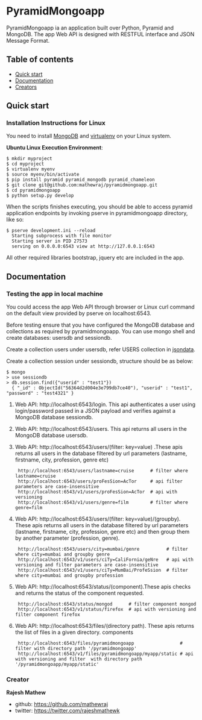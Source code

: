 # PyramidMongoapp

PyramidMongoapp ia an application built over Python, Pyramid and MongoDB. The app Web API is designed with RESTFUL interface and JSON Message Format.


## Table of contents

* [Quick start](#quick-start)
* [Documentation](#documentation)
* [Creators](#creators)



## Quick start 


### Installation Instructions for Linux

You need to install [MongoDB](https://docs.mongodb.org/manual/tutorial/install-mongodb-on-ubuntu/) and [virtualenv](http://docs.python-guide.org/en/latest/dev/virtualenvs/) on your Linux system.


**Ubuntu Linux Execution Environment**:

    $ mkdir myproject
    $ cd myproject
    $ virtualenv myenv
    $ source myenv/bin/activate
    $ pip install pyramid pyramid_mongodb pyramid_chameleon
    $ git clone git@github.com:mathewraj/pyramidmongoapp.git
    $ cd pyramidmongoapp
    $ python setup.py develop


When the  scripts finishes executing, you should be able to access pyramid application
endpoints by invoking pserve in pyramidmongoapp directory, like so:

    $ pserve development.ini --reload
      Starting subprocess with file monitor
      Starting server in PID 27573
      serving on 0.0.0.0:6543 view at http://127.0.0.1:6543


All other required libraries bootstrap, jquery etc are included in the app.

## Documentation

### Testing the app in local machine

You could access the app Web API through browser or Linux curl command on the default view provided by pserve on localhost:6543.

Before testing ensure that you have configured the MongoDB database and collections as required by pyramidmongoapp. You can use mongo shell and create databases: usersdb and sessiondb.

Create a collection users under usersdb, refer USERS collection  in [jsondata](https://github.com/mathewraj/pyramidmongoapp/blob/master/myapp/jsondata.py).
 
Create a collection session under sessiondb, structure should be as below:

    $ mongo
    > use sessiondb
    > db.session.find({"userid" : "test1"})
      { "_id" : ObjectId("56364d2d004e3e799db7ce40"), "userid" : "test1", "password" : "test4321" }



1. Web API: http://localhost:6543/login. This api authenticates a user using login/password passed in a JSON payload and verifies against a  MongoDB database sessiondb.

2. Web API: http://localhost:6543/users. This api returns all users in the MongoDB database usersdb.

3. Web API: http://localhost:6543/users/(filter: key=value) .These apis returns all users in the database filtered by url parameters (lastname, firstname, city, profession, genre etc)

        http://localhost:6543/users/lastname=cruise      # filter where lastname=cruise
        http://localhost:6543/users/proFesSion=AcTor     # api filter parameters are case-insensitive
        http://localhost:6543/v1/users/proFesSion=AcTor  # api with versioning
        http://localhost:6543/v1/users/genre=film        # filter where genre=film

4. Web API: http://localhost:6543/users/(filter: key=value)/(groupby). These apis returns all users in the database filtered by url parameters (lastname, firstname, city, profession, genre etc) and then group them by another parameter (profession, genre).

        http://localhost:6543/users/city=mumbai/genre          # filter where city=mumbai and groupby genre
        http://localhost:6543/v1/users/ciTy=CaliFornia/geNre   # api with versioning and filter parameters are case-insensitive
        http://localhost:6543/v1/users/ciTy=MumBai/ProfeSsion  # filter where city=mumbai and groupby profession

5. Web API: http://localhost:6543/status/(component).These apis checks and returns the status of the component requested.
    
        http://localhost:6543/status/mongod      # filter component mongod
        http://localhost:6543/v1/status/firefox  # api with versioning and filter component firefox 

6. Web API: http://localhost:6543/files/(directory path). These apis returns the list of files in a given directory. components 
    
        http://localhost:6543/files/pyramidmongoapp                 # filter with directory path '/pyramidmongoapp'
        http://localhost:6543/v1/files/pyramidmongoapp/myapp/static # api with versioning and filter  with directory path '/pyramidmongoapp/myapp/static'

      

### Creator

**Rajesh Mathew**

* github: <https://github.com/mathewraj>
* twitter: <https://twitter.com/rajeshmathewk>

